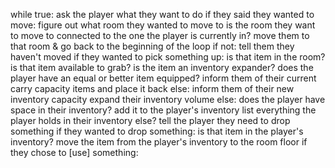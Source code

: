  

while true:
    ask the player what they want to do
    if they said they wanted to move: 
        figure out what room they wanted to move to
        is the room they want to move to connected to the one the player is currently in?
            move them to that room & go back to the beginning of the loop
        if not:
            tell them they haven't moved
    if they wanted to pick something up:
        is that item in the room?
            is that item available to grab?
                is the item an inventory expander?
                    does the player have an equal or better item equipped?
                        inform them of their current carry capacity items and place it back
                    else:
                        inform them of their new inventory capacity
                        expand their inventory volume
                else:
                    does the player have space in their inventory?
                        add it to the player's inventory
                        list everything the player holds in their inventory
                    else?
                        tell the player they need to drop something
    if they wanted to drop something:
        is that item in the player's inventory?
            move the item from the player's inventory to the room floor
    if they chose to [use] something:
        
    
